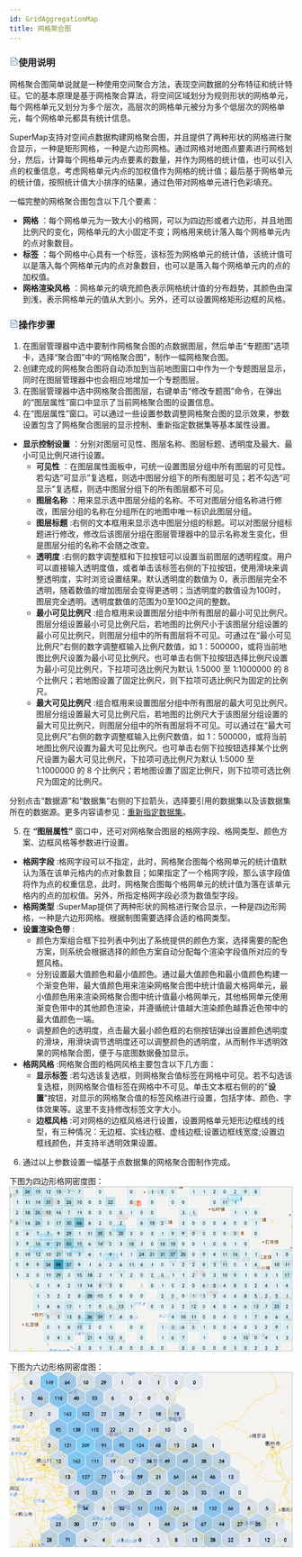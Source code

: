 ```yaml
---
id: GridAggregationMap
title: 网格聚合图
---  
```


### ![](../../img/read.gif)使用说明

网格聚合图简单说就是一种使用空间聚合方法，表现空间数据的分布特征和统计特征。它的基本原理是基于网格聚合算法，将空间区域划分为规则形状的网格单元，每个网格单元又划分为多个层次，高层次的网格单元被分为多个低层次的网格单元，每个网格单元都具有统计信息。

SuperMap支持对空间点数据构建网格聚合图，并且提供了两种形状的网格进行聚合显示，一种是矩形网格，一种是六边形网格。通过网格对地图点要素进行网格划分，然后，计算每个网格单元内点要素的数量，并作为网格的统计值，也可以引入点的权重信息，考虑网格单元内点的加权值作为网格的统计值；最后基于网格单元的统计值，按照统计值大小排序的结果，通过色带对网格单元进行色彩填充。

一幅完整的网格聚合图包含以下几个要素：

* **网格** ：每个网格单元为一致大小的格网，可以为四边形或者六边形，并且地图比例尺的变化，网格单元的大小固定不变；网格用来统计落入每个网格单元内的点对象数目。
* **标签** ：每个网格中心具有一个标签，该标签为网格单元的统计值，该统计值可以是落入每个网格单元内的点对象数目，也可以是落入每个网格单元内的点的加权值。
* **网格渲染风格** ：网格单元的填充颜色表示网格统计值的分布趋势，其颜色由深到浅，表示网格单元的值从大到小。另外，还可以设置网格矩形边框的风格。

### ![](../../img/read.gif)操作步骤

1. 在图层管理器中选中要制作网格聚合图的点数据图层，然后单击“专题图”选项卡，选择“聚合图”中的“网格聚合图”，制作一幅网格聚合图。
2. 创建完成的网格聚合图将自动添加到当前地图窗口中作为一个专题图层显示，同时在图层管理器中也会相应地增加一个专题图层。 
3. 在图层管理器中选中网格聚合图图层，右键单击“修改专题图”命令，在弹出的“图层属性”窗口中显示了当前网格聚合图的设置信息。
4. 在“图层属性”窗口。可以通过一些设置参数调整网格聚合图的显示效果，参数设置包含了网格聚合图层的显示控制、重新指定数据集等基本属性设置。
* **显示控制设置** ：分别对图层可见性、图层名称、图层标题、透明度及最大、最小可见比例尺进行设置。
  * **可见性** ：在图层属性面板中，可统一设置图层分组中所有图层的可见性。若勾选“可显示”复选框，则选中图层分组下的所有图层可见；若不勾选“可显示”复选框，则选中图层分组下的所有图层都不可见。 
  * **图层名称** ：用来显示选中图层分组的名称。不可对图层分组名称进行修改，图层分组的名称在分组所在的地图中唯一标识此图层分组。
  * **图层标题** :右侧的文本框用来显示选中图层分组的标题。可以对图层分组标题进行修改，修改后该图层分组在图层管理器中的显示名称发生变化，但是图层分组的名称不会随之改变。 
  * **透明度** :右侧的数字调整框和下拉按钮可以设置当前图层的透明程度。用户可以直接输入透明度值，或者单击该标签右侧的下拉按钮，使用滑块来调整透明度，实时浏览设置结果。默认透明度的数值为 0，表示图层完全不透明，随着数值的增加图层会变得更透明；当透明度的数值设为100时，图层完全透明。透明度数值的范围为0至100之间的整数。
  * **最小可见比例尺** :组合框用来设置图层分组中所有图层的最小可见比例尺。图层分组设置最小可见比例尺后，若地图的比例尺小于该图层分组设置的最小可见比例尺，则图层分组中的所有图层将不可见。可通过在“最小可见比例尺”右侧的数字调整框输入比例尺数值，如 1：500000，或将当前地图比例尺设置为最小可见比例尺。也可单击右侧下拉按钮选择比例尺设置为最小可见比例尺，下拉项可选比例尺为默认 1:5000 至 1:1000000 的 8 个比例尺；若地图设置了固定比例尺，则下拉项可选比例尺为固定的比例尺。
  * **最大可见比例尺** :组合框用来设置图层分组中所有图层的最大可见比例尺。图层分组设置最大可见比例尺后，若地图的比例尺大于该图层分组设置的最大可见比例尺，则图层分组中的所有图层将不可见。可以通过在“最大可见比例尺”右侧的数字调整框输入比例尺数值，如 1：500000，或将当前地图比例尺设置为最大可见比例尺。也可单击右侧下拉按钮选择某个比例尺设置为最大可见比例尺，下拉项可选比例尺为默认 1:5000 至 1:1000000 的 8 个比例尺；若地图设置了固定比例尺，则下拉项可选比例尺为固定的比例尺。

分别点击“数据源”和“数据集”右侧的下拉箭头，选择要引用的数据集以及该数据集所在的数据源。更多内容请参见：[重新指定数据集](../../Visualization/LayerManagement/DTv2_BindDataNew.htm)。

5. 在 **“图层属性”** 窗口中，还可对网格聚合图层的格网字段、格网类型、颜色方案、边框风格等参数进行设置。

* **格网字段** :格网字段可以不指定，此时，网格聚合图每个格网单元的统计值默认为落在该单元格内的点对象数目；如果指定了一个格网字段，那么该字段值将作为点的权重信息，此时，网格聚合图每个格网单元的统计值为落在该单元格内的点的加权值。另外，所指定格网字段必须为数值型字段。 
* **格网类型** :SuperMap提供了两种形状的网格进行聚合显示，一种是四边形网格，一种是六边形网格。根据制图需要选择合适的格网类型。
* **设置渲染色带** :
  * 颜色方案组合框下拉列表中列出了系统提供的颜色方案，选择需要的配色方案，则系统会根据选择的颜色方案自动分配每个渲染字段值所对应的专题风格。
  * 分别设置最大值颜色和最小值颜色。通过最大值颜色和最小值颜色构建一个渐变色带，最大值颜色用来渲染网格聚合图中统计值最大格网单元，最小值颜色用来渲染网格聚合图中统计值最小格网单元，其他格网单元使用渐变色带中的其他颜色渲染，并遵循统计值越大渲染颜色越靠近色带中的最大值颜色一端。
  * 调整颜色的透明度，点击最大最小颜色框的右侧按钮弹出设置颜色透明度的滑块，用滑块调节透明度还可以调整颜色的透明度，从而制作半透明效果的网格聚合图，便于与底图数据叠加显示。
* **格网风格** :网格聚合图的格网风格主要包含以下几方面：
  * **显示标签** :若勾选该复选框，则网格聚合值标签在网格中可见。若不勾选该复选框，则网格聚合值标签在网格中不可见。单击文本框右侧的的"**设置**"按钮，对显示的网格聚合值的标签风格进行设置，包括字体、颜色、字体效果等。这里不支持修改标签文字大小。
  * **边框风格** :可对网格的边框风格进行设置，设置网格单元矩形边框线的线型，有三种情况：无边框、实线边框、虚线边框;设置边框线宽度;设置边框线颜色，并支持半透明效果设置。
6. 通过以上参数设置一幅基于点数据集的网格聚合图制作完成。  
  
下图为四边形格网密度图：
![](img/RectangleGridAggregationMap.png)  
 
下图为六边形格网密度图：
![](img/HexagonGridAggregationMap.png)  
